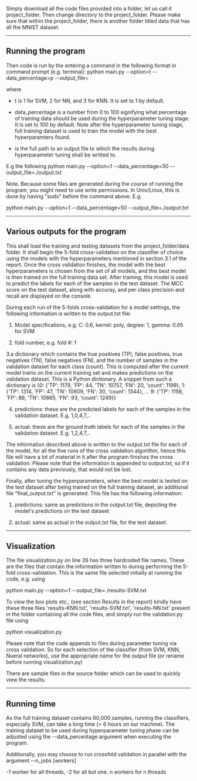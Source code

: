 Simply download all the code files provided into a folder, let us call it project_folder. Then change directory to the project_folder. Please make sure that within the project_folder, there is another folder titled data that has all the MNIST  dataset. 

--------------------------------------------------
Running the program
--------------------------------------------------
Then code is run by the entering a command in the following format in command prompt (e.g. terminal): 
python main.py --option=t --data_percentage=p --output_file=<filepath>

where 
- t is 1 for SVM, 2 for NN, and 3 for KNN. It is set to 1 by default.

- data_percentage is a number from 0 to 100 signifying what percentage of training data should be used during the hyperparameter tuning stage. It is set to 100 by default. Note after the hyperparameter tuning stage, full training dataset is used to train the model with the best hyperparamters found.

- <filepath> is the full path to an output file to which the results during hyperparameter tuning shall be writted to.

E.g the following 
python main.py --option=1 --data_percentage=50 --output_file=./output.txt 

Note. Because some files are generated during the course of running the program, you might need to use write permissions. In Unix/Linux, this is done by having "sudo" before the command above. E.g.

python main.py --option=1 --data_percentage=50 --output_file=./output.txt 

--------------------------------------------------
Various outputs for the program
--------------------------------------------------
This shall load the training and testing datasets from the project_folder/data folder. It shall begin the 5-fold cross-validation on the classifier of choice using the models with the hyperparameters mentioned in section 3.1 of the report. Once the cross validation finishes, the model with the best hyperparameters is chosen from the set of all models, and this best model is then trained on the full training data set. After training, this model is used to predict the labels for each of the samples in the test dataset. The MCC score on the test dataset, along with accuray, and per class precision and recall are displayed on the console. 

During each run of the 5-folds cross-validation for a model settings, the following information is written to the output.txt file: 
1. Model specifications, e.g. C: 0.6, kernel: poly, degree: 1, gamma: 0.05 for SVM

2. fold number, e.g. fold #: 1

3.a dictionary which contains the true positives (TP), false positives, true negatives (TN), false      negatives (FN), and the number of samples in the validation dataset for each class (count). This is computed after the current model trains on the current training set and makes predictions on the validation dataset. This is a Python dictionary. A snippet from such a dictionary is {0: {'TP': 1179, 'FP': 44, 'TN': 10757, 'FN': 20, 'count': 1199}, 1: {'TP': 1314, 'FP': 47, 'TN': 10609, 'FN': 30, 'count': 1344}, ... 9: {'TP': 1156, 'FP': 86, 'TN': 10665, 'FN': 93, 'count': 1249}}

4. predictions: these are the predicted labels for each of the samples in the validation dataset. E.g. 1,0,4,7,..

5. actual: these are the ground truth labels for each of the samples in the validation dataset. E.g. 1,2,4,7,..

The information described above is written to the output.txt file for each of the model, for all the five runs of the cross validation algorithm, hence this file will have a lot of material in it after the program finishes the cross validation. Please note that the information is appended to output.txt, so if it contains any data previously, that would not be lost.

Finally, after tuning the hyperparameters, when the best model is tested on the test dataset after being trained on the full training dataset, an additional file "final_output.txt" is generated. This file has the following information: 

1. predictions: same as predictions in the output.txt file, depicting the model's predictions on the test dataset

2. actual: same as actual in the output.txt file, for the test dataset.

--------------------------------------------------
Visualization
--------------------------------------------------
The file visualization.py on line 26 has three hardcoded file names. These are the files that contain the information written to during performing the 5-fold cross-validation. This is the same file selected initially at running the code, e.g. using 

python main.py --option=1 --output_file=./results-SVM.txt 

To view the box plots etc., (see section Results in the report) kindly have these three files 'results-KNN.txt', 'results-SVM.txt', 'results-NN.txt' present in the folder containing all the code files, and simply run the validation.py file using

python visualization.py

Please note that the code appends to files during parameter tuning via cross validation. So for each selection of the classifier (from SVM, KNN, Nueral networks), use the appropriate name for the output file (or rename before running visualization.py)

There are sample files in the source folder which can be used to quickly view the results.

--------------------------------------------------
Running time
--------------------------------------------------
As the full training dataset contains 60,000 samples, running the classifiers, especially SVM, can take a long time (> 6 hours on our machine). The training dataset to be used during hyperparameter tuning phase can be adjusted using the --data_percentage argument when executing the program.

Additionally, you may choose to run crossfold validation in parallel with the argument
--n_jobs [workers]

-1 worker for all threads, -2 for all but one.
n workers for n threads
